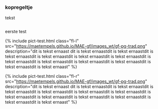 <body>

### kopregeltje

<p> tekst </p>

<img alt="" src=”https://maetempels.github.io/MAE-gf/images_wt/gf-pg-trad.png”>
<p> eerste test</p>
<p class=”break”></p>

{% include pict-test.html
  class="fl-l"
  src="https://maetempels.github.io/MAE-gf/images_wt/gf-pg-trad.png" 
  description="dit is tekst ernaast dit is tekst ernaastdit is tekst ernaastdit is tekst ernaastdit is tekst ernaastdit is tekst ernaastdit is tekst ernaastdit is tekst ernaastdit is tekst ernaastdit is tekst ernaastdit is tekst ernaastdit is tekst ernaastdit is tekst ernaast"
%}

{% include pict-test.html
  class="fl-r"
  src="https://maetempels.github.io/MAE-gf/images_wt/gf-pg-trad.png" 
  description="dit is tekst ernaast dit is tekst ernaastdit is tekst ernaastdit is tekst ernaastdit is tekst ernaastdit is tekst ernaastdit is tekst ernaastdit is tekst ernaastdit is tekst ernaastdit is tekst ernaastdit is tekst ernaastdit is tekst ernaastdit is tekst ernaast"
%}



</body>

